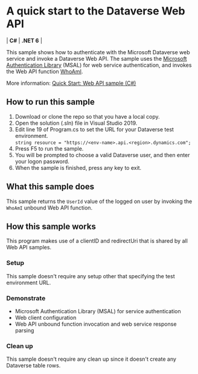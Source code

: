 ﻿# A quick start to the Dataverse Web API

| **C#** | **.NET 6** |

This sample shows how to authenticate with the Microsoft Dataverse web service and invoke a Dataverse Web API. The sample uses the [Microsoft Authentication Library](https://docs.microsoft.com/azure/active-directory/develop/msal-overview) (MSAL) for web service authentication, and invokes the Web API function [WhoAmI](https://learn.microsoft.com/power-apps/developer/data-platform/webapi/reference/whoamiresponse).

More information: [Quick Start: Web API sample (C#)](https://docs.microsoft.com/powerapps/developer/data-platform/webapi/quick-start-console-app-csharp?tabs=msal)

## How to run this sample

1. Download or clone the repo so that you have a local copy.
1. Open the solution (.sln) file in Visual Studio 2019.
1. Edit line 19 of Program.cs to set the URL for your Dataverse test environment.<br/>
    `string resource = "https://<env-name>.api.<region>.dynamics.com";`
1. Press F5 to run the sample.
1. You will be prompted to choose a valid Dataverse user, and then enter your logon password.
1. When the sample is finished, press any key to exit.

## What this sample does

This sample returns the `UserId` value of the logged on user by invoking the `WhoAmI` unbound Web API function.

## How this sample works

This program makes use of a clientID and redirectUri that is shared by all Web API samples.

### Setup

This sample doesn't require any setup other that specifying the test environment URL.

### Demonstrate

- Microsoft Authentication Library (MSAL) for service authentication
- Web client configuration
- Web API unbound function invocation and web service response parsing

### Clean up

This sample doesn't require any clean up since it doesn't create any Dataverse table rows.
